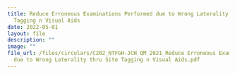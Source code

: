 ```yaml
---
title: Reduce Erroneous Examinations Performed due to Wrong Laterality thru Site
  Tagging n Visual Aids
date: 2022-05-01
layout: file
description: ""
image: ""
file_url: /files/circulars/C202_NTFGH-JCH_QM 2021_Reduce Erroneous Examinations Performed
  due to Wrong Laterality thru Site Tagging n Visual Aids.pdf
---
```

